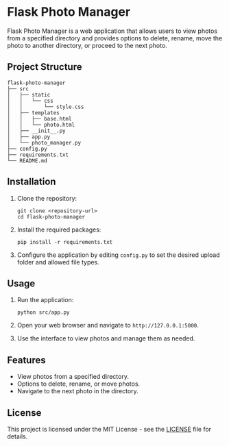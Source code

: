 # Flask Photo Manager

Flask Photo Manager is a web application that allows users to view photos from a specified directory and provides options to delete, rename, move the photo to another directory, or proceed to the next photo.

## Project Structure

```
flask-photo-manager
├── src
│   ├── static
│   │   └── css
│   │       └── style.css
│   ├── templates
│   │   ├── base.html
│   │   └── photo.html
│   ├── __init__.py
│   ├── app.py
│   └── photo_manager.py
├── config.py
├── requirements.txt
└── README.md
```

## Installation

1. Clone the repository:
   ```
   git clone <repository-url>
   cd flask-photo-manager
   ```

2. Install the required packages:
   ```
   pip install -r requirements.txt
   ```

3. Configure the application by editing `config.py` to set the desired upload folder and allowed file types.

## Usage

1. Run the application:
   ```
   python src/app.py
   ```

2. Open your web browser and navigate to `http://127.0.0.1:5000`.

3. Use the interface to view photos and manage them as needed.

## Features

- View photos from a specified directory.
- Options to delete, rename, or move photos.
- Navigate to the next photo in the directory.

## License

This project is licensed under the MIT License - see the [LICENSE](LICENSE) file for details.